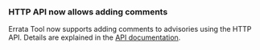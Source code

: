 ### HTTP API now allows adding comments

Errata Tool now supports adding comments to advisories using the HTTP API. Details are explained in
the [API documentation](https://errata.devel.redhat.com/developer-guide/api-http-api.html#api-add-comment).
